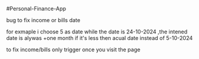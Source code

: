 #Personal-Finance-App 



bug to fix income or bills date 

for exmaple i choose 5 as date while the date is 24-10-2024 ,the intened date is alywas +one month if it's less then acual date instead of 5-10-2024 













to fix income/bills only trigger once you visit the page 
